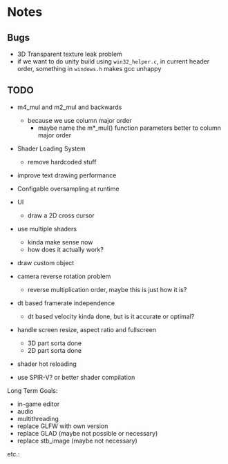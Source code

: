 # Notes

## Bugs

- 3D Transparent texture leak problem
- if we want to do unity build using `win32_helper.c`, in current header order, something in `windows.h` makes gcc unhappy

## TODO

- m4_mul and m2_mul and backwards
    - because we use column major order
        - maybe name the m*_mul() function parameters better to column major order

- Shader Loading System
    - remove hardcoded stuff

- improve text drawing performance

- Configable oversampling at runtime

- UI
    - draw a 2D cross cursor 
- use multiple shaders
    - kinda make sense now
    - how does it actually work?
- draw custom object
- camera reverse rotation problem
    - reverse multiplication order, maybe this is just how it is?

- dt based framerate independence
    - dt based velocity kinda done, but is it accurate or optimal?
- handle screen resize, aspect ratio and fullscreen
    - 3D part sorta done
    - 2D part sorta done

- shader hot reloading
- use SPIR-V? or better shader compilation


Long Term Goals:
- in-game editor
- audio
- multithreading
- replace GLFW with own version
- replace GLAD (maybe not possible or necessary)
- replace stb_image (maybe not necessary)

etc.:
